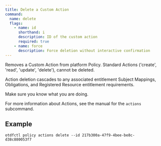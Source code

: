 ```yaml
---
title: Delete a Custom Action
command:
  name: delete
  flags:
    - name: id
      shorthand: i
      description: ID of the custom action
      required: true
    - name: force
      description: Force deletion without interactive confirmation
---
```


Removes a Custom Action from platform Policy. Standard Actions ('create', 'read', 'update',
'delete'), cannot be deleted.

Action deletion cascades to any associated entitlement Subject Mappings, Obligations,
and Registered Resource entitlement requirements.

Make sure you know what you are doing.

For more information about Actions, see the manual for the `actions` subcommand.

## Example 

```shell
otdfctl policy actions delete --id 217b300a-47f9-4bee-be8c-d38c880053f7
```
